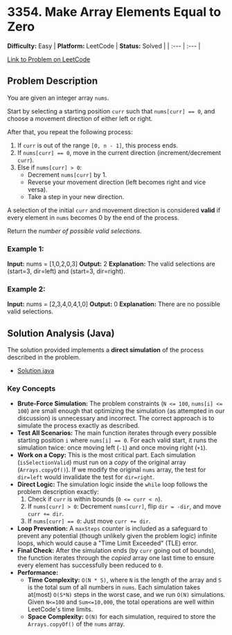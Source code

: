 # 3354. Make Array Elements Equal to Zero

**Difficulty:** Easy
| **Platform:** LeetCode | **Status:** Solved |
| :--- | :--- |

[Link to Problem on LeetCode](https://leetcode.com/problems/make-array-elements-equal-to-zero/)

## Problem Description

You are given an integer array `nums`.

Start by selecting a starting position `curr` such that `nums[curr] == 0`, and choose a movement direction of either left or right.

After that, you repeat the following process:

1.  If `curr` is out of the range `[0, n - 1]`, this process ends.
2.  If `nums[curr] == 0`, move in the current direction (increment/decrement `curr`).
3.  Else if `nums[curr] > 0`:
    * Decrement `nums[curr]` by 1.
    * Reverse your movement direction (left becomes right and vice versa).
    * Take a step in your new direction.

A selection of the initial `curr` and movement direction is considered **valid** if every element in `nums` becomes 0 by the end of the process.

Return the *number of possible valid selections*.

### Example 1:

**Input:** nums = [1,0,2,0,3]
**Output:** 2
**Explanation:** The valid selections are (start=3, dir=left) and (start=3, dir=right).

### Example 2:

**Input:** nums = [2,3,4,0,4,1,0]
**Output:** 0
**Explanation:** There are no possible valid selections.

## Solution Analysis (Java)

The solution provided implements a **direct simulation** of the process described in the problem.

* [Solution.java](./Solution.java)

### Key Concepts
* **Brute-Force Simulation:** The problem constraints (`N <= 100`, `nums[i] <= 100`) are small enough that optimizing the simulation (as attempted in our discussion) is unnecessary and incorrect. The correct approach is to simulate the process exactly as described.
* **Test All Scenarios:** The main function iterates through every possible starting position `i` where `nums[i] == 0`. For each valid start, it runs the simulation twice: once moving left (`-1`) and once moving right (`+1`).
* **Work on a Copy:** This is the most critical part. Each simulation (`isSelectionValid`) must run on a *copy* of the original array (`Arrays.copyOf()`). If we modify the original `nums` array, the test for `dir=left` would invalidate the test for `dir=right`.
* **Direct Logic:** The simulation logic inside the `while` loop follows the problem description exactly:
    1.  Check if `curr` is within bounds (`0 <= curr < n`).
    2.  If `nums[curr] > 0`: Decrement `nums[curr]`, flip `dir = -dir`, and move `curr += dir`.
    3.  If `nums[curr] == 0`: Just move `curr += dir`.
* **Loop Prevention:** A `maxSteps` counter is included as a safeguard to prevent any potential (though unlikely given the problem logic) infinite loops, which would cause a "Time Limit Exceeded" (TLE) error.
* **Final Check:** After the simulation ends (by `curr` going out of bounds), the function iterates through the *copied* array one last time to ensure every element has successfully been reduced to `0`.
* **Performance:**
    * **Time Complexity:** `O(N * S)`, where `N` is the length of the array and `S` is the total sum of all numbers in `nums`. Each simulation takes at(most) `O(S*N)` steps in the worst case, and we run `O(N)` simulations. Given `N<=100` and `Sum<=10,000`, the total operations are well within LeetCode's time limits.
    * **Space Complexity:** `O(N)` for each simulation, required to store the `Arrays.copyOf()` of the `nums` array.